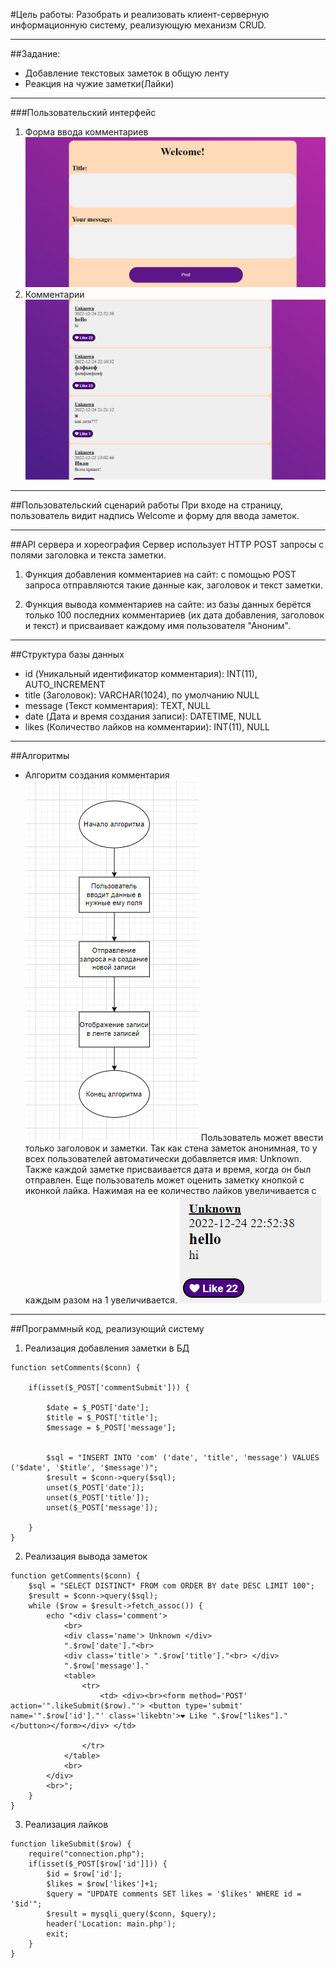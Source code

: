 #Цель работы:
Разобрать и реализовать клиент-серверную информационную систему, реализующую механизм CRUD.
***
##Задание:
- Добавление текстовых заметок в общую ленту
- Реакция на чужие заметки(Лайки)
***
###Пользовательский интерфейс
1. Форма ввода комментариев
![](imgmd/1.png)
2. Комментарии
![](imgmd/2.png)
***
##Пользовательский сценарий работы
При входе на страницу, пользователь видит надпись Welcome и форму для ввода заметок.
***
##API сервера и хореография 
Сервер использует HTTP POST запросы с полями заголовка и текста заметки.
1. Функция добавления комментариев на сайт: с помощью POST запроса отправляются такие данные как, заголовок и текст заметки.

2. Функция вывода комментариев на сайте: из базы данных берётся только 100 последних комментариев (их дата добавления, заголовок и текст) и присваивает каждому имя пользователя "Аноним".
***
##Структура базы данных
- id (Уникальный идентификатор комментария): INT(11), AUTO_INCREMENT
- title (Заголовок): VARCHAR(1024), по умолчанию NULL
- message (Текст комментария): TEXT, NULL
- date (Дата и время создания записи): DATETIME, NULL
- likes (Количество лайков на комментарии): INT(11), NULL
***
##Алгоритмы
- Алгоритм создания комментария
![](imgmd/3.png)
Пользователь может ввести только заголовок и заметки. Так как стена заметок анонимная, то у всех пользователей автоматически добавляется имя: Unknown. Также каждой заметке присваивается дата и время, когда он был отправлен.
Еще пользователь может оценить заметку кнопкой с иконкой лайка. Нажимая на ее количество лайков увеличивается с каждым разом на 1 увеличивается.
![](imgmd/4.png)
***
##Программный код, реализующий систему
1. Реализация добавления заметки в БД
```
function setComments($conn) {
  
    if(isset($_POST['commentSubmit'])) {
      
        $date = $_POST['date'];
        $title = $_POST['title'];
        $message = $_POST['message'];
      

        $sql = "INSERT INTO 'com' ('date', 'title', 'message') VALUES ('$date', '$title', '$message')";
        $result = $conn->query($sql);
        unset($_POST['date']);
        unset($_POST['title']);
        unset($_POST['message']);
        
    }
}
```

2. Реализация вывода заметок 
```
function getComments($conn) {
    $sql = "SELECT DISTINCT* FROM com ORDER BY date DESC LIMIT 100";
    $result = $conn->query($sql);
    while ($row = $result->fetch_assoc()) {
        echo "<div class='comment'>
            <br>
            <div class='name'> Unknown </div>
            ".$row['date']."<br>
            <div class='title'> ".$row['title']."<br> </div>
            ".$row['message']."
            <table>
                <tr>
                    <td> <div><br><form method='POST' action='".likeSubmit($row)."'> <button type='submit' name='".$row['id']."' class='likebtn'>❤ Like ".$row["likes"]."</button></form></div> </td>

                </tr>
            </table>
            <br>
        </div>
        <br>";
    }
}

```
3. Реализация лайков
```
function likeSubmit($row) {    
    require("connection.php");
    if(isset($_POST[$row['id']])) {
        $id = $row['id'];
        $likes = $row['likes']+1;
        $query = "UPDATE comments SET likes = '$likes' WHERE id = '$id'";
        $result = mysqli_query($conn, $query);
        header('Location: main.php');
        exit;
    }
}

```